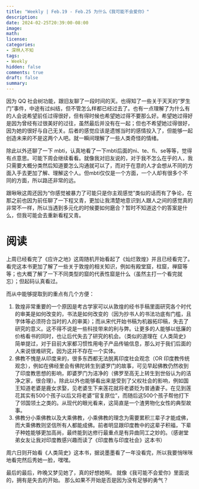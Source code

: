 ```yaml
---
title: "Weekly | Feb.19 - Feb.25 为什么《我可能不会爱你》"
description: 
date: 2024-02-25T20:39:00-08:00
image: 
math:
license: 
categories:
- 深林人不知
tags:
- Weekly
hidden: false
comments: true
draft: false
summary: 
---
```


因为 QQ 社会树功能，跟旧友聊了一段时间的天。也得知了一些关于天天的“罗生门”事件，中途有过纠结，但不管怎么样都已经过去了。也有一点理解了为什么有的人会说希望前任过得很好，但有得时候也希望她过得不要那么好。希望她过得好是因为曾经有过很美好的过往，虽然最后并没有在一起；但也不希望她过得很好，因为她的很好与自己无关。后者的感觉应该是遗憾当时的感情投入了，但能够一起创造未来的不是这两个人吧。就一瞬间理解了一些人类奇怪的情绪。

除此以外还聊了一下 mbti，认真地看了一下mbti后面的ni、te、fi、se等等，觉得有点意思。可能下周会继续看看。就像我对旧友说的，对于我不怎么在乎的人，我只需要大概分类然后知道要怎么沟通就可以了，而对于在意的人才会想从不同的方面入手去更加了解、理解这个人。但mbti仅仅是一个方面，一个人却有很多个不同的方面，所以路还非常的远。

跟啾啾这周还因为“你感觉被暴力了可能只是你主观感觉”类似的话而有了争论，在那之前也因为前任聊了一下程又青，更加让我清楚地意识到人跟人之间的感觉真的非常不一样，所以当遇到多元化的时候要如何磨合？暂时不知道这个的答案是什么，但我可能会去重新看程又青。

# 阅读
上周已经看完了《应许之地》这周随机开始看起了《灿烂敦煌》并且已经看完了。看完这本书更加了解了一些关于敦煌的相关知识，例如有殿堂窟，柱窟，禅窟等等；也大概了解了一下不同类型的窟的代表性窟是什么（虽然主打一个看完就忘）；但起码认真看过。

而从中能够提取到的重点有几个方便：

1. 敦煌非常重要的一个原因是考古学家可以从敦煌的经书手稿里面研究各个时代的审美是如何改变的，书法是如何改变的（因为抄书人的书法功底有门槛，且字体等必须符合当时的人的审美）；而从宋代开始书稿为机器拓印稿，失去了研究的意义。这不得不说是一些科技带来的利与弊。让更多的人能够以低廉的价格看书的同时，也让后代失去了研究的机会。（类似的道理在《人类简史》简单提过，对于目前大家都习惯性用电子产品传输信息，那么对于我们后面的人来说很难研究，因为这并不存在一个实体。
2. 佛教不愧是从印度来的，很多东西都无法脱离印度社会观念（OR 印度教传统观念），例如在佛经里会有佛陀转生到婆罗门的故事，可见早起佛教仍然收到了印度教思想的影响，即婆罗门为洁净的（佛罗至高无上转生到世俗认为的洁净之家，很合理）。除此以外也能够看出来是受到了父权社会的影响，例如国王知道老婆是鹿女求娶，见老婆生下来莲花就将老婆贬为普通妻子。在见到莲花其实有500个孩子以后又将老婆“官复原位”，而随后这500个孩子帮他打下了邻国领土之类的。从现代的眼光看来，这简直是一个渣男物化女性的典型故事。
3. 佛教分小乘佛教以及大乘佛教，小乘佛教的理念为需要累积三辈子才能成佛，而大乘佛教则坚信所有人都能成佛。前者明显跟印度教中的这辈子积福，下辈子种姓能够更加高尚，最终能到达修行最重点是有异曲同工之妙的。（感谢堂弟女友让我对印度教感兴趣而读了《印度教与印度社会》这本书）

周六日则开始看《人类简史》这本书，据说墨墨看了一年没看完，所以我要悄咪咪地看完然后秀她一脸，嘿嘿。

最后的最后，昨晚又梦见她了，真的好想她啊。
就像《我可能不会爱你》里面说的，拥有是失去的开始。
那么如果不开始是否是因为没有足够的勇气？